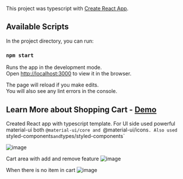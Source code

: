 This project was typescript with [Create React App](https://github.com/facebook/create-react-app).

## Available Scripts

In the project directory, you can run:

### `npm start`

Runs the app in the development mode.\
Open [http://localhost:3000](http://localhost:3000) to view it in the browser.

The page will reload if you make edits.\
You will also see any lint errors in the console.

## Learn More about Shopping Cart - [Demo](https://shopping-cart-drab.vercel.app/)

Created React app with typescript template. For UI side used powerful material-ui both `@material-ui/core and `@material-ui/icons`.
Also used `styled-components` and `types/styled-components`

![image](https://user-images.githubusercontent.com/9668906/127825308-27793e4f-f702-4c70-adfd-fa622075a949.png)

Cart area with add and remove feature
![image](https://user-images.githubusercontent.com/9668906/127825374-eaaf5e66-ecd9-4c3e-a1a9-e896892af1ed.png)


When there is no item in cart
![image](https://user-images.githubusercontent.com/9668906/127825457-2f693df5-2b50-4bfc-a6b1-9baab7c6679c.png)
